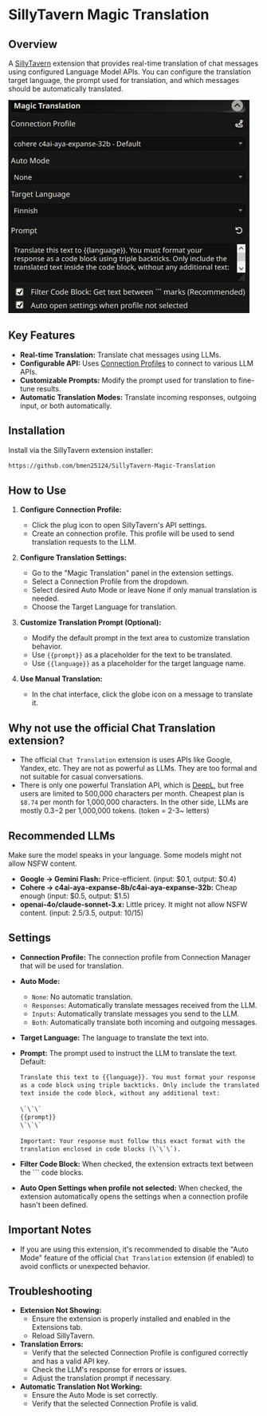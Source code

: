 # SillyTavern Magic Translation

## Overview

A [SillyTavern](https://docs.sillytavern.app/) extension that provides real-time translation of chat messages using configured Language Model APIs. You can configure the translation target language, the prompt used for translation, and which messages should be automatically translated.

![settings](images/settings.png)

## Key Features

*   **Real-time Translation:** Translate chat messages using LLMs.
*   **Configurable API:** Uses [Connection Profiles](https://docs.sillytavern.app/usage/core-concepts/connection-profiles/) to connect to various LLM APIs.
*   **Customizable Prompts:** Modify the prompt used for translation to fine-tune results.
*   **Automatic Translation Modes:** Translate incoming responses, outgoing input, or both automatically.

## Installation

Install via the SillyTavern extension installer:

```txt
https://github.com/bmen25124/SillyTavern-Magic-Translation
```

## How to Use

1.  **Configure Connection Profile:**
    *   Click the plug icon to open SillyTavern's API settings.
    *   Create an connection profile. This profile will be used to send translation requests to the LLM.

2.  **Configure Translation Settings:**
    *   Go to the "Magic Translation" panel in the extension settings.
    *   Select a Connection Profile from the dropdown.
    *   Select desired Auto Mode or leave None if only manual translation is needed.
    *   Choose the Target Language for translation.

3.  **Customize Translation Prompt (Optional):**
    *   Modify the default prompt in the text area to customize translation behavior.
    *   Use `{{prompt}}` as a placeholder for the text to be translated.
    *   Use `{{language}}` as a placeholder for the target language name.

4.  **Use Manual Translation:**
    *   In the chat interface, click the globe icon on a message to translate it.

## Why not use the official Chat Translation extension?

* The official `Chat Translation` extension is uses APIs like Google, Yandex, etc. They are not as powerful as LLMs. They are too formal and not suitable for casual conversations.
* There is only one powerful Translation API, which is [DeepL](https://www.deepl.com), but free users are limited to 500,000 characters per month. Cheapest plan is `$8.74` per month for 1,000,000 characters. In the other side, LLMs are mostly $0.3-$2 per 1,000,000 tokens. (token = 2-3~ letters)

## Recommended LLMs

Make sure the model speaks in your language. Some models might not allow NSFW content.

*   **Google -> Gemini Flash:** Price-efficient. (input: $0.1, output: $0.4)
*   **Cohere -> c4ai-aya-expanse-8b/c4ai-aya-expanse-32b:** Cheap enough (input: $0.5, output: $1.5)
*   **openai-4o/claude-sonnet-3.x:** Little pricey. It might not allow NSFW content. (input: $2.5/$3.5, output: $10/$15)

## Settings

*   **Connection Profile:** The connection profile from Connection Manager that will be used for translation.
*   **Auto Mode:**
    *   `None`: No automatic translation.
    *   `Responses`: Automatically translate messages received from the LLM.
    *   `Inputs`: Automatically translate messages you send to the LLM.
    *   `Both`: Automatically translate both incoming and outgoing messages.
*   **Target Language:** The language to translate the text into.
*   **Prompt:** The prompt used to instruct the LLM to translate the text. Default:

    ```text
    Translate this text to {{language}}. You must format your response as a code block using triple backticks. Only include the translated text inside the code block, without any additional text:

    \`\`\`
    {{prompt}}
    \`\`\`

    Important: Your response must follow this exact format with the translation enclosed in code blocks (\`\`\`).
    ```

*   **Filter Code Block:** When checked, the extension extracts text between the \`\`\` code blocks.
*   **Auto Open Settings when profile not selected:** When checked, the extension automatically opens the settings when a connection profile hasn't been defined.

## Important Notes

*   If you are using this extension, it's recommended to disable the "Auto Mode" feature of the official `Chat Translation` extension (if enabled) to avoid conflicts or unexpected behavior.

## Troubleshooting

*   **Extension Not Showing:**
    *   Ensure the extension is properly installed and enabled in the Extensions tab.
    *   Reload SillyTavern.
*   **Translation Errors:**
    *   Verify that the selected Connection Profile is configured correctly and has a valid API key.
    *   Check the LLM's response for errors or issues.
    *   Adjust the translation prompt if necessary.
*   **Automatic Translation Not Working:**
    *   Ensure the Auto Mode is set correctly.
    *   Verify that the selected Connection Profile is valid.
